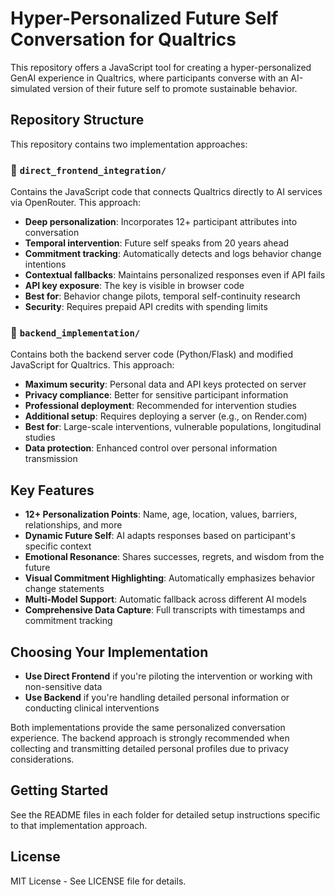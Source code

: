 # Hyper-Personalized Future Self Conversation for Qualtrics

This repository offers a JavaScript tool for creating a hyper-personalized GenAI experience in Qualtrics, where participants converse with an AI-simulated version of their future self to promote sustainable behavior.

## Repository Structure

This repository contains two implementation approaches:

### 📁 `direct_frontend_integration/`
Contains the JavaScript code that connects Qualtrics directly to AI services via OpenRouter. This approach:
- **Deep personalization**: Incorporates 12+ participant attributes into conversation
- **Temporal intervention**: Future self speaks from 20 years ahead
- **Commitment tracking**: Automatically detects and logs behavior change intentions
- **Contextual fallbacks**: Maintains personalized responses even if API fails
- **API key exposure**: The key is visible in browser code
- **Best for**: Behavior change pilots, temporal self-continuity research
- **Security**: Requires prepaid API credits with spending limits

### 📁 `backend_implementation/`
Contains both the backend server code (Python/Flask) and modified JavaScript for Qualtrics. This approach:
- **Maximum security**: Personal data and API keys protected on server
- **Privacy compliance**: Better for sensitive participant information
- **Professional deployment**: Recommended for intervention studies
- **Additional setup**: Requires deploying a server (e.g., on Render.com)
- **Best for**: Large-scale interventions, vulnerable populations, longitudinal studies
- **Data protection**: Enhanced control over personal information transmission

## Key Features

- **12+ Personalization Points**: Name, age, location, values, barriers, relationships, and more
- **Dynamic Future Self**: AI adapts responses based on participant's specific context
- **Emotional Resonance**: Shares successes, regrets, and wisdom from the future
- **Visual Commitment Highlighting**: Automatically emphasizes behavior change statements
- **Multi-Model Support**: Automatic fallback across different AI models
- **Comprehensive Data Capture**: Full transcripts with timestamps and commitment tracking

## Choosing Your Implementation

- **Use Direct Frontend** if you're piloting the intervention or working with non-sensitive data
- **Use Backend** if you're handling detailed personal information or conducting clinical interventions

Both implementations provide the same personalized conversation experience. The backend approach is strongly recommended when collecting and transmitting detailed personal profiles due to privacy considerations.

## Getting Started

See the README files in each folder for detailed setup instructions specific to that implementation approach.

## License

MIT License - See LICENSE file for details.
